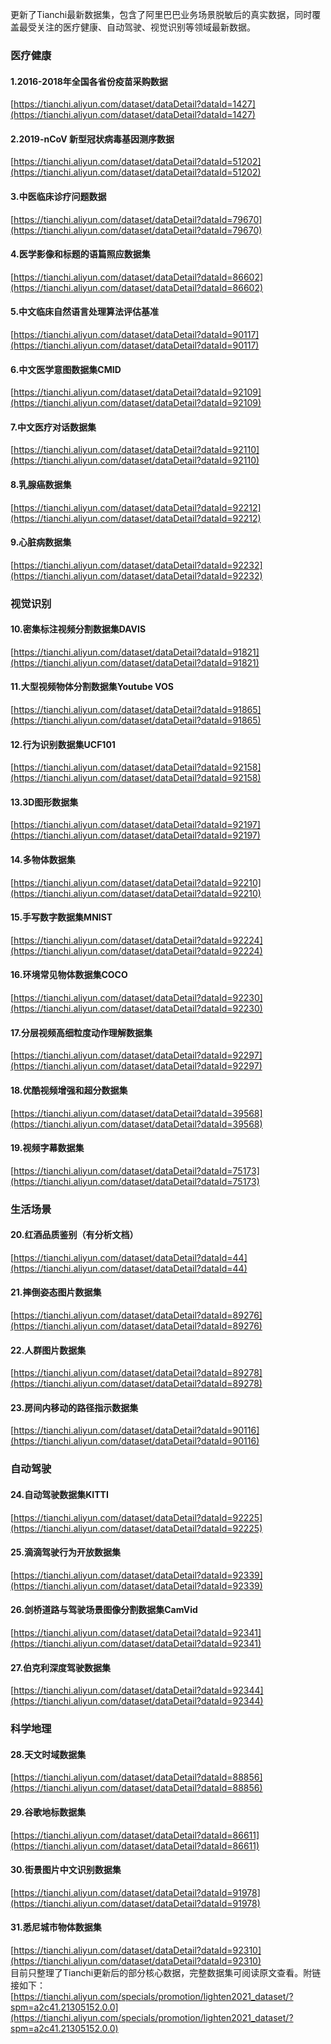 更新了Tianchi最新数据集，包含了阿里巴巴业务场景脱敏后的真实数据，同时覆盖最受关注的医疗健康、自动驾驶、视觉识别等领域最新数据。
<a name="xNqaP"></a>
### 医疗健康
<a name="hEeOY"></a>
#### 1.2016-2018年全国各省份疫苗采购数据
[https://tianchi.aliyun.com/dataset/dataDetail?dataId=1427](https://tianchi.aliyun.com/dataset/dataDetail?dataId=1427)
<a name="ioO9y"></a>
#### 2.2019-nCoV 新型冠状病毒基因测序数据
[https://tianchi.aliyun.com/dataset/dataDetail?dataId=51202](https://tianchi.aliyun.com/dataset/dataDetail?dataId=51202)
<a name="xHGNP"></a>
#### 3.中医临床诊疗问题数据
[https://tianchi.aliyun.com/dataset/dataDetail?dataId=79670](https://tianchi.aliyun.com/dataset/dataDetail?dataId=79670)
<a name="Jwz4Q"></a>
#### 4.医学影像和标题的语篇照应数据集
[https://tianchi.aliyun.com/dataset/dataDetail?dataId=86602](https://tianchi.aliyun.com/dataset/dataDetail?dataId=86602)
<a name="e5QS8"></a>
#### 5.中文临床自然语言处理算法评估基准
[https://tianchi.aliyun.com/dataset/dataDetail?dataId=90117](https://tianchi.aliyun.com/dataset/dataDetail?dataId=90117)
<a name="QikEd"></a>
#### 6.中文医学意图数据集CMID
[https://tianchi.aliyun.com/dataset/dataDetail?dataId=92109](https://tianchi.aliyun.com/dataset/dataDetail?dataId=92109)
<a name="Pao1B"></a>
#### 7.中文医疗对话数据集
[https://tianchi.aliyun.com/dataset/dataDetail?dataId=92110](https://tianchi.aliyun.com/dataset/dataDetail?dataId=92110)
<a name="AXtPm"></a>
#### 8.乳腺癌数据集
[https://tianchi.aliyun.com/dataset/dataDetail?dataId=92212](https://tianchi.aliyun.com/dataset/dataDetail?dataId=92212)
<a name="uZ6we"></a>
#### 9.心脏病数据集
[https://tianchi.aliyun.com/dataset/dataDetail?dataId=92232](https://tianchi.aliyun.com/dataset/dataDetail?dataId=92232)
<a name="UKqTC"></a>
### 视觉识别
<a name="jlU6h"></a>
#### 10.密集标注视频分割数据集DAVIS
[https://tianchi.aliyun.com/dataset/dataDetail?dataId=91821](https://tianchi.aliyun.com/dataset/dataDetail?dataId=91821)
<a name="n81Mm"></a>
#### 11.大型视频物体分割数据集Youtube VOS
[https://tianchi.aliyun.com/dataset/dataDetail?dataId=91865](https://tianchi.aliyun.com/dataset/dataDetail?dataId=91865)
<a name="k0xqc"></a>
#### 12.行为识别数据集UCF101
[https://tianchi.aliyun.com/dataset/dataDetail?dataId=92158](https://tianchi.aliyun.com/dataset/dataDetail?dataId=92158)
<a name="tRgku"></a>
#### 13.3D图形数据集
[https://tianchi.aliyun.com/dataset/dataDetail?dataId=92197](https://tianchi.aliyun.com/dataset/dataDetail?dataId=92197)
<a name="i8Auk"></a>
#### 14.多物体数据集
[https://tianchi.aliyun.com/dataset/dataDetail?dataId=92210](https://tianchi.aliyun.com/dataset/dataDetail?dataId=92210)
<a name="xoeGs"></a>
#### 15.手写数字数据集MNIST
[https://tianchi.aliyun.com/dataset/dataDetail?dataId=92224](https://tianchi.aliyun.com/dataset/dataDetail?dataId=92224)
<a name="ZR8iH"></a>
#### 16.环境常见物体数据集COCO
[https://tianchi.aliyun.com/dataset/dataDetail?dataId=92230](https://tianchi.aliyun.com/dataset/dataDetail?dataId=92230)
<a name="a3bdh"></a>
#### 17.分层视频高细粒度动作理解数据集
[https://tianchi.aliyun.com/dataset/dataDetail?dataId=92297](https://tianchi.aliyun.com/dataset/dataDetail?dataId=92297)
<a name="E9w4M"></a>
#### 18.优酷视频增强和超分数据集
[https://tianchi.aliyun.com/dataset/dataDetail?dataId=39568](https://tianchi.aliyun.com/dataset/dataDetail?dataId=39568)
<a name="Ev4lq"></a>
#### 19.视频字幕数据集
[https://tianchi.aliyun.com/dataset/dataDetail?dataId=75173](https://tianchi.aliyun.com/dataset/dataDetail?dataId=75173)
<a name="bgVvy"></a>
### 生活场景
<a name="Zfflj"></a>
#### 20.红酒品质鉴别（有分析文档）
[https://tianchi.aliyun.com/dataset/dataDetail?dataId=44](https://tianchi.aliyun.com/dataset/dataDetail?dataId=44)
<a name="imhou"></a>
#### 21.摔倒姿态图片数据集
[https://tianchi.aliyun.com/dataset/dataDetail?dataId=89276](https://tianchi.aliyun.com/dataset/dataDetail?dataId=89276)
<a name="f7hQ5"></a>
#### 22.人群图片数据集
[https://tianchi.aliyun.com/dataset/dataDetail?dataId=89278](https://tianchi.aliyun.com/dataset/dataDetail?dataId=89278)
<a name="JWc3l"></a>
#### 23.房间内移动的路径指示数据集
[https://tianchi.aliyun.com/dataset/dataDetail?dataId=90116](https://tianchi.aliyun.com/dataset/dataDetail?dataId=90116)
<a name="odVon"></a>
### 自动驾驶
<a name="o3CjV"></a>
#### 24.自动驾驶数据集KITTI
[https://tianchi.aliyun.com/dataset/dataDetail?dataId=92225](https://tianchi.aliyun.com/dataset/dataDetail?dataId=92225)
<a name="nrsNY"></a>
#### 25.滴滴驾驶行为开放数据集
[https://tianchi.aliyun.com/dataset/dataDetail?dataId=92339](https://tianchi.aliyun.com/dataset/dataDetail?dataId=92339)
<a name="JJMy7"></a>
#### 26.剑桥道路与驾驶场景图像分割数据集CamVid
[https://tianchi.aliyun.com/dataset/dataDetail?dataId=92341](https://tianchi.aliyun.com/dataset/dataDetail?dataId=92341)
<a name="jmaaL"></a>
#### 27.伯克利深度驾驶数据集
[https://tianchi.aliyun.com/dataset/dataDetail?dataId=92344](https://tianchi.aliyun.com/dataset/dataDetail?dataId=92344)
<a name="GQoLL"></a>
### 科学地理
<a name="md8G8"></a>
#### 28.天文时域数据集
[https://tianchi.aliyun.com/dataset/dataDetail?dataId=88856](https://tianchi.aliyun.com/dataset/dataDetail?dataId=88856)
<a name="vhTCw"></a>
#### 29.谷歌地标数据集
[https://tianchi.aliyun.com/dataset/dataDetail?dataId=86611](https://tianchi.aliyun.com/dataset/dataDetail?dataId=86611)
<a name="ORHHs"></a>
#### 30.街景图片中文识别数据集
[https://tianchi.aliyun.com/dataset/dataDetail?dataId=91978](https://tianchi.aliyun.com/dataset/dataDetail?dataId=91978)
<a name="YK7kI"></a>
#### 31.悉尼城市物体数据集
[https://tianchi.aliyun.com/dataset/dataDetail?dataId=92310](https://tianchi.aliyun.com/dataset/dataDetail?dataId=92310)<br />目前只整理了Tianchi更新后的部分核心数据，完整数据集可阅读原文查看。附链接如下：<br />[https://tianchi.aliyun.com/specials/promotion/lighten2021_dataset/?spm=a2c41.21305152.0.0](https://tianchi.aliyun.com/specials/promotion/lighten2021_dataset/?spm=a2c41.21305152.0.0)
